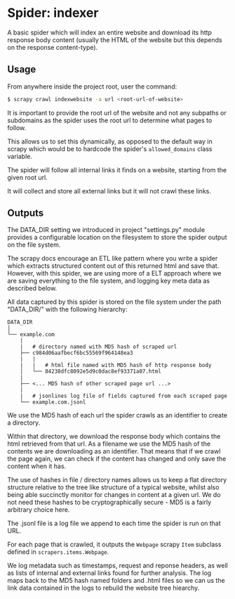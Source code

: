 # Spider: indexer

A basic spider which will index an entire website and download its http response body content (usually the HTML of the website but this depends on the response content-type).

## Usage

From anywhere inside the project root, user the command:
```bash
$ scrapy crawl indexwebsite -a url <root-url-of-website>
```
It is important to provide the root url of the website and not any subpaths or
subdomains as the spider uses the root url to determine what pages to follow.

This allows us to set this dynamically, as opposed to the default way in scrapy which would be to hardcode the spider's `allowed_domains` class variable.

The spider will follow all internal links it finds on a website, starting from the given root url.

It will collect and store all external links but it will not crawl these links.

## Outputs

The DATA_DIR setting we introduced in project "settings.py" module provides a configurable location on the filesystem to store the spider output on the file system.

The scrapy docs encourage an ETL like pattern where you write a spider which extracts structured content out of this returned html and save that. However, with this spider, we are using more of a ELT approach where we are saving everything to the file system, and logging key meta data as described below.

All data captured by this spider is stored on the file system under the path "DATA_DIR/<root-url-of-website>" with the following hierarchy:
```
DATA_DIR
│
└── example.com
    |
    |   # directory named with MD5 hash of scraped url
    ├── c984d06aafbecf6bc55569f964148ea3  
    |   |
    |   |   # html file named with MD5 hash of http response body
    │   └── 84238dfc8092e5d9c0dac8ef93371a07.html 
    |
    ├── <... MD5 hash of other scraped page url ...>
    |
    |   # jsonlines log file of fields captured from each scraped page
    └── example.com.jsonl
```
We use the MD5 hash of each url the spider crawls as an identifier to create a directory.

Within that directory, we download the response body which contains the html retrieved from that url. As a filename we use the MD5 hash of the contents we are downloading as an identifier. That means that if we crawl the page again, we can check if the content has changed and only save the content when it has.

The use of hashes in file / directory names allows us to keep a flat directory structure relative to the tree like structure of a typical website, whilst also being able succinctly monitor for changes in content at a given url. We do not need these hashes to be cryptographically secure - MD5 is a fairly arbitrary choice here.

The <root-url-of-website>.jsonl file is a log file we append to each time the spider is run on that URL.

For each page that is crawled, it outputs the `Webpage` scrapy `Item` subclass defined in `scrapers.items.Webpage`.

We log metadata such as timestamps, request and reponse headers, as well as lists of internal and external links found for further analysis. The log maps back to the MD5 hash named folders and .html files so we can us the link data contained in the logs to rebuild the website tree hiearchy.